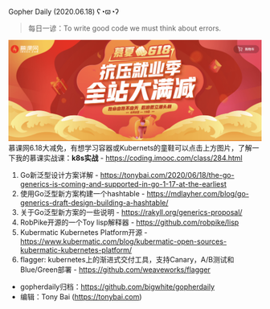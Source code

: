 Gopher Daily (2020.06.18) ʕ◔ϖ◔ʔ

>每日一谚：To write good code we must think about errors.

![](../images/imooc-20200618.png)
慕课网6.18大减免，有想学习容器或Kubernets的童鞋可以点击上方图片，了解一下我的慕课实战课：**k8s实战** - https://coding.imooc.com/class/284.html

1. Go新泛型设计方案详解 - https://tonybai.com/2020/06/18/the-go-generics-is-coming-and-supported-in-go-1-17-at-the-earliest
2. 使用Go泛型新方案构建一个hashtable - https://mdlayher.com/blog/go-generics-draft-design-building-a-hashtable/
3. 关于Go泛型新方案的一些说明 - https://rakyll.org/generics-proposal/
4. RobPike开源的一个Toy lisp解释器 - https://github.com/robpike/lisp
5. Kubermatic Kubernetes Platform开源 - https://www.kubermatic.com/blog/kubermatic-open-sources-kubermatic-kubernetes-platform/
6. flagger: kubernetes上的渐进式交付工具，支持Canary，A/B测试和Blue/Green部署 - https://github.com/weaveworks/flagger

* gopherdaily归档：https://github.com/bigwhite/gopherdaily
* 编辑：Tony Bai (https://tonybai.com)
